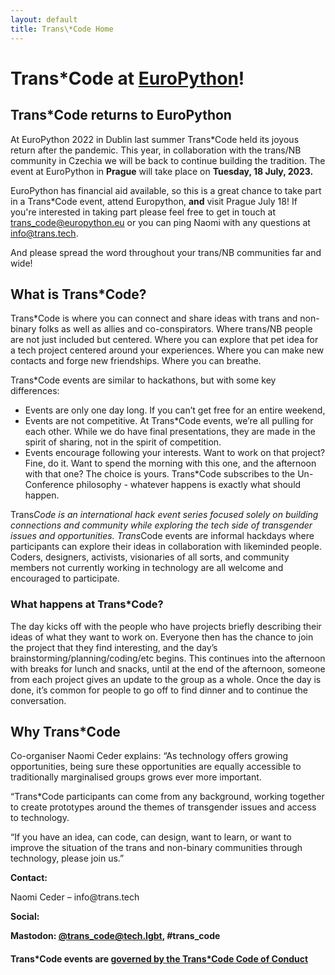 ```yaml
---
layout: default
title: Trans\*Code Home
---
```


# Trans\*Code at [EuroPython](https://ep2022.europython.eu/trans_code)!

## Trans\*Code returns to EuroPython
At EuroPython 2022 in Dublin last summer Trans\*Code held its joyous return after the pandemic. This year, in collaboration with the trans/NB community in Czechia we will be back to continue building the tradition. The event at EuroPython in **Prague** will take place on **Tuesday, 18 July, 2023.**

EuroPython has financial aid available, so this is a great chance to take part in a Trans\*Code event, attend Europython, **and** visit Prague July 18! If you're interested in taking part please feel free to get in touch at trans_code@europython.eu or you can ping Naomi with any questions at info@trans.tech.

And please spread the word throughout your trans/NB communities far and wide!

## What is Trans\*Code?

Trans*Code is where you can connect and share ideas with trans and non-binary folks as well as allies and co-conspirators. Where trans/NB people are not just included but centered. Where you can explore that pet idea for a tech project centered around your experiences. Where you can make new contacts and forge new friendships. Where you can breathe. 

Trans\*Code events are similar to hackathons, but with some key differences:
* Events are only one day long. If you can’t get free for an entire weekend, 
* Events are not competitive. At Trans*Code events, we’re all pulling for each other. While we do have final presentations, they are made in the spirit of sharing, not in the spirit of competition.
* Events encourage following your interests. Want to work on that project? Fine, do it. Want to spend the morning with this one, and the afternoon with that one? The choice is yours. Trans*Code subscribes to the Un-Conference philosophy - whatever happens is exactly what should happen.

Trans*Code is an international hack event series focused solely on building connections and community while exploring the tech side of transgender issues and opportunities. Trans*Code events are informal hackdays where participants can explore their ideas in collaboration with likeminded people. Coders, designers, activists, visionaries of all sorts, and community members not currently working in technology are all welcome and encouraged to participate.

### What happens at Trans\*Code?
The day kicks off with the people who have projects briefly describing their ideas of what they want to work on. Everyone then has the chance to join the project that they find interesting, and the day’s brainstorming/planning/coding/etc begins. This continues into the afternoon with breaks for lunch and snacks, until at the end of the afternoon, someone from each project gives an update to the group as a whole. Once the day is done, it’s common for people to go off to find dinner and to continue the conversation. 


## Why Trans*Code
Co-organiser Naomi Ceder explains: “As technology offers growing opportunities, being sure these opportunities are equally accessible to traditionally marginalised groups grows ever more important.

“Trans\*Code participants can come from any background, working together to create prototypes around the themes of transgender issues and access to technology.

“If you have an idea, can code, can design, want to learn, or want to improve the situation of the trans and non-binary communities through technology, please join us.”

<p><b>Contact:</b></p>
<p>Naomi Ceder &#8211; info@trans.tech</p>
<p><b>Social:
  <p>Mastodon: <a href="https://tech.lgbt/@trans_code">@trans_code@tech.lgbt</a>, #trans_code<br /></p>
 <h4>Trans*Code events are <a href="code_of_conduct/">governed by the Trans*Code Code of Conduct</a></h4>


